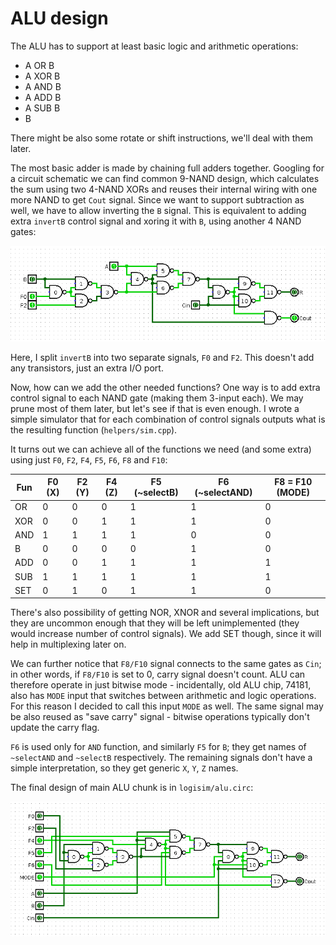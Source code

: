 # ALU design

The ALU has to support at least basic logic and arithmetic operations:
- A OR B
- A XOR B
- A AND B
- A ADD B
- A SUB B
- B

There might be also some rotate or shift instructions, we'll deal with them later.

The most basic adder is made by chaining full adders together. Googling for a circuit schematic
we can find common 9-NAND design, which calculates the sum using two 4-NAND XORs and reuses
their internal wiring with one more NAND to get `Cout` signal. Since we want to support subtraction
as well, we have to allow inverting the `B` signal. This is equivalent to adding extra
`invertB` control signal and xoring it with `B`, using another 4 NAND gates:

![ADD-SUB](images/addsub.png)

Here, I split `invertB` into two separate signals, `F0` and `F2`. This doesn't add any transistors,
just an extra I/O port.

Now, how can we add the other needed functions? One way is to add extra control signal to each
NAND gate (making them 3-input each). We may prune most of them later, but let's see if that is
even enough. I wrote a simple simulator that for each combination of control signals outputs
what is the resulting function (`helpers/sim.cpp`).

It turns out we can achieve all of the functions we need (and some extra) using just 
`F0`, `F2`, `F4`, `F5`, `F6`, `F8` and `F10`:

| Fun | F0 (X) | F2 (Y) | F4 (Z) | F5 (~selectB) | F6 (~selectAND) | F8 = F10 (MODE) |
|-----|---|---|---|---|---|---|
|  OR | 0 | 0 | 0 | 1 | 1 | 0 |
| XOR | 0 | 0 | 1 | 1 | 1 | 0 |
| AND | 1 | 1 | 1 | 1 | 0 | 0 |
|   B | 0 | 0 | 0 | 0 | 1 | 0 |
| ADD | 0 | 0 | 1 | 1 | 1 | 1 |
| SUB | 1 | 1 | 1 | 1 | 1 | 1 |
| SET | 0 | 1 | 0 | 1 | 1 | 0 |

There's also possibility of getting NOR, XNOR and several implications, but they are uncommon enough
that they will be left unimplemented (they would increase number of control signals). We add SET though,
since it will help in multiplexing later on.

We can further notice that `F8/F10` signal connects to the same gates as `Cin`; in other words, if `F8/F10`
is set to 0, carry signal doesn't count. ALU can therefore operate in just bitwise mode - incidentally,
old ALU chip, 74181, also has `MODE` input that switches between arithmetic and logic operations. For this reason
I decided to call this input `MODE` as well. The same signal may be also reused as "save carry" signal -
bitwise operations typically don't update the carry flag. 

`F6` is used only for `AND` function, and similarly `F5` for `B`; they get names of `~selectAND` and 
`~selectB` respectively. The remaining signals don't have a simple interpretation, so they get generic
`X`, `Y`, `Z` names.

The final design of main ALU chunk is in `logisim/alu.circ`:

![ALU](images/alu.png)

